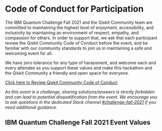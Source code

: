 # Code of Conduct for Participation

The IBM Quantum Challenge Fall 2021 and the Qiskit Community team are committed to maintaining the highest level of enjoyment, accessibility, and inclusivity by maintaining an environment of respect, empathy, and compassion for others. In order to support that, we ask that each participant review the Qiskit Community Code of Conduct before the event, and be familiar with our community standards to join us in maintaining a safe and welcoming event for all.

We have zero tolerance for any type of harassment, and welcome each and every attendee as you support these values and make this hackathon and the Qiskit Community a friendly and open space for everyone.

[Click here to Review Qiskit Community Code of Conduct](https://github.com/Qiskit/qiskit/blob/master/CODE_OF_CONDUCT.md#our-pledge)

*As this event is a challenge, sharing solutions/answers is strictly forbidden and can lead to potential disqualification from the event. We encourage you to ask questions in the dedicated Slack channel [#challenge-fall-2021](https://ibm.co/IQC21F_Slack) if you need additional guidance.*

## IBM Quantum Challenge Fall 2021 Event Values

